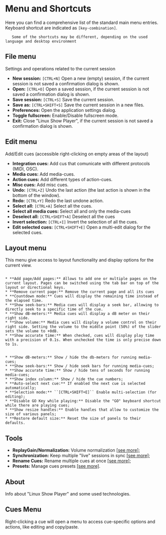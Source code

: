 # Menu and Shortcuts

Here you can find a comprehensive list of the standard main menu entries.\
Keyboard shortcut are indicated as ``[key-combination]``.

```{note}
   Some of the shortcuts may be different, depending on the used language and desktop environment
```

## File menu

Settings and operations related to the current session

* **New session:** ``[CTRL+N]`` Open a new (empty) session, if the current session is not saved a confirmation dialog is shown.
* **Open:** ``[CTRL+O]`` Open a saved session, if the current session is not saved a confirmation dialog is shown.
* **Save session:** ``[CTRL+S]`` Save the current session.
* **Save as:** ``[CTRL+SHIFT+S]`` Save the current session in a new files.
* **Preferences:** Open the application settings dialog.
* **Toggle fullscreen:** Enable/Disable fullscreen mode.
* **Exit:** Close "Linux Show Player", if the current session is not saved a confirmation dialog is shown.

## Edit menu

Add/Edit cues (accessible right-clicking on empty areas of the layout)

* **Integration cues:** Add cus that comunicate with different protocols (MIDI, OSC).
* **Media cues:** Add media-cues.
* **Action cues:** Add different types of action-cues.
* **Misc cues:** Add misc cues.
* **Undo:** ``[CTRL+Z]`` Undo the last action (the last action is shown in the bottom of the window).
* **Redo:** ``[CTRL+Y]`` Redo the last undone action.
* **Select all:** ``[CTRL+A]`` Select all the cues.
* **Select all media cues:** Select all and only the media-cues
* **Deselect all:** ``[CTRL+SHIFT+A]`` Deselect all the cues
* **Invert selection:** ``[CTRL+I]`` Invert the selection of all the cues.
* **Edit selected cues:** ``[CTRL+SHIFT+E]`` Open a multi-edit dialog for the selected cues.

## Layout menu

This menu give access to layout functionality and display options for the current view.

```{tab} Cart Layout

* **Add page/Add pages:** Allows to add one or multiple pages on the current layout. Pages can be switched using the tab bar on top of the layout or directional keys.
* **Remove current page:** Remove the current page and all its cues
* **Countdown mode:** Cues will display the remaining time instead of the elapsed time.
* **Show seek-bars:** Media cues will display a seek bar, allowing to directly seek to a specific time of the cue.
* **Show dB-meters:** Media cues will display a dB meter on their right side.
* **Show volume:** Media cues will display a volume control on their right side. Setting the volume to the middle point (50%) of the slider sets the volume to +0dB.
* **Show accurate time:** When checked, cues will display play time with a precision of 0.1s. When unchecked the time is only precise down to 1s.

```

```{tab} List Layout

* **Show dB-meters:** Show / hide the db-meters for running media-cues;
* **Show seek-bars:** Show / hide seek bars for running media-cues;
* **Show accurate time:** Show / hide tens of seconds for running media-cues;
* **Show index column:** Show / hide the cue numbers;
* **Auto-select next cue:** If enabled the next cue is selected automatically;
* **Selection mode:** ``[CTRL+SHIFT+E]`` Enable multi-selection (for editing);
* **Disable GO Key while playing:** Disable the "GO" keyboard shortcut while there are playing cues;
* **Show resize handles:** Enable handles that allow to customize the size of various panels;
* **Restore default size:** Reset the size of panels to their defaults. 

```

## Tools

* **ReplayGain/Normalization:** Volume normalization [[see more]](plugins/replaygain.md);
* **Synchronization:** Keep multiple "live" sessions in sync [[see more]](plugins/synchronization.md);
* **Rename Cues:** Rename multiple cues at once [[see more]](plugins/cue_rename.md);
* **Presets:** Manage cues presets [[see more]](plugins/presets.md).

## About

Info about "Linux Show Player" and some used technologies.

## Cues Menu

Right-clicking a cue will open a menu to access cue-specific options and actions,
like editing and copy/paste.